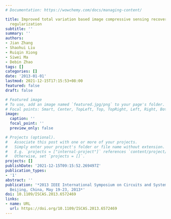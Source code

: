 ```yaml
---
# Documentation: https://wowchemy.com/docs/managing-content/

title: Improved total variation based image compressive sensing recovery by nonlocal
  regularization
subtitle: ''
summary: ''
authors:
- Jian Zhang
- Shaohui Liu
- Ruiqin Xiong
- Siwei Ma
- Debin Zhao
tags: []
categories: []
date: '2013-01-01'
lastmod: 2021-12-15T17:15:53+08:00
featured: false
draft: false

# Featured image
# To use, add an image named `featured.jpg/png` to your page's folder.
# Focal points: Smart, Center, TopLeft, Top, TopRight, Left, Right, BottomLeft, Bottom, BottomRight.
image:
  caption: ''
  focal_point: ''
  preview_only: false

# Projects (optional).
#   Associate this post with one or more of your projects.
#   Simply enter your project's folder or file name without extension.
#   E.g. `projects = ["internal-project"]` references `content/project/deep-learning/index.md`.
#   Otherwise, set `projects = []`.
projects: []
publishDate: '2021-12-15T09:15:52.269497Z'
publication_types:
- '1'
abstract: ''
publication: '*2013 IEEE International Symposium on Circuits and Systems (ISCAS2013),
  Beijing, China, May 19-23, 2013*'
doi: 10.1109/ISCAS.2013.6572469
links:
- name: URL
  url: https://doi.org/10.1109/ISCAS.2013.6572469
---
```


